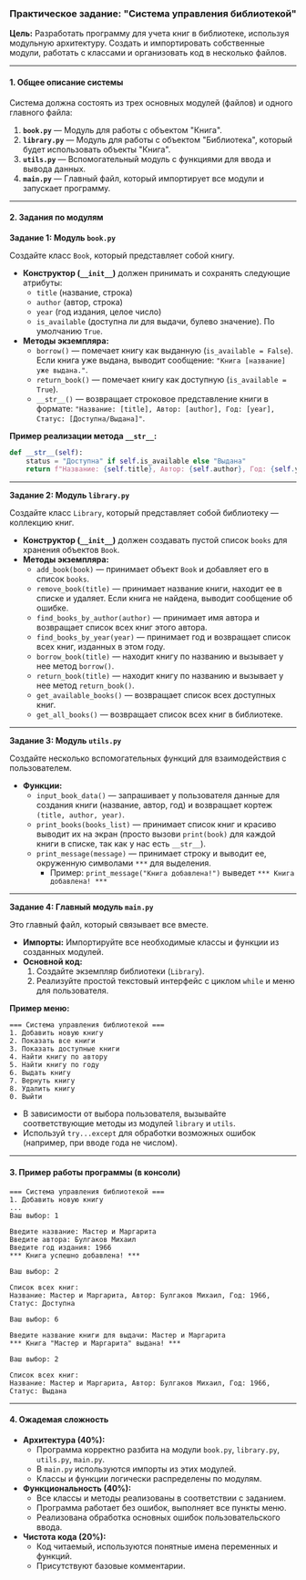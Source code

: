 ### Практическое задание: "Система управления библиотекой"

**Цель:** Разработать программу для учета книг в библиотеке, используя модульную архитектуру. Создать и импортировать собственные модули, работать с классами и организовать код в несколько файлов.

---

#### 1. Общее описание системы

Система должна состоять из трех основных модулей (файлов) и одного главного файла:

1.  **`book.py`** — Модуль для работы с объектом "Книга".
2.  **`library.py`** — Модуль для работы с объектом "Библиотека", который будет использовать объекты "Книга".
3.  **`utils.py`** — Вспомогательный модуль с функциями для ввода и вывода данных.
4.  **`main.py`** — Главный файл, который импортирует все модули и запускает программу.

---

#### 2. Задания по модулям

**Задание 1: Модуль `book.py`**

Создайте класс `Book`, который представляет собой книгу.

*   **Конструктор (`__init__`)** должен принимать и сохранять следующие атрибуты:
    *   `title` (название, строка)
    *   `author` (автор, строка)
    *   `year` (год издания, целое число)
    *   `is_available` (доступна ли для выдачи, булево значение). По умолчанию `True`.
*   **Методы экземпляра:**
    *   `borrow()` — помечает книгу как выданную (`is_available = False`). Если книга уже выдана, выводит сообщение: `"Книга [название] уже выдана."`.
    *   `return_book()` — помечает книгу как доступную (`is_available = True`).
    *   `__str__()` — возвращает строковое представление книги в формате: `"Название: [title], Автор: [author], Год: [year], Статус: [Доступна/Выдана]"`.

**Пример реализации метода `__str__`:**
```python
def __str__(self):
    status = "Доступна" if self.is_available else "Выдана"
    return f"Название: {self.title}, Автор: {self.author}, Год: {self.year}, Статус: {status}"
```

---

**Задание 2: Модуль `library.py`**

Создайте класс `Library`, который представляет собой библиотеку — коллекцию книг.

*   **Конструктор (`__init__`)** должен создавать пустой список `books` для хранения объектов `Book`.
*   **Методы экземпляра:**
    *   `add_book(book)` — принимает объект `Book` и добавляет его в список `books`.
    *   `remove_book(title)` — принимает название книги, находит ее в списке и удаляет. Если книга не найдена, выводит сообщение об ошибке.
    *   `find_books_by_author(author)` — принимает имя автора и возвращает список всех книг этого автора.
    *   `find_books_by_year(year)` — принимает год и возвращает список всех книг, изданных в этом году.
    *   `borrow_book(title)` — находит книгу по названию и вызывает у нее метод `borrow()`.
    *   `return_book(title)` — находит книгу по названию и вызывает у нее метод `return_book()`.
    *   `get_available_books()` — возвращает список всех доступных книг.
    *   `get_all_books()` — возвращает список всех книг в библиотеке.

---

**Задание 3: Модуль `utils.py`**

Создайте несколько вспомогательных функций для взаимодействия с пользователем.

*   **Функции:**
    *   `input_book_data()` — запрашивает у пользователя данные для создания книги (название, автор, год) и возвращает кортеж `(title, author, year)`.
    *   `print_books(books_list)` — принимает список книг и красиво выводит их на экран (просто вызови `print(book)` для каждой книги в списке, так как у нас есть `__str__`).
    *   `print_message(message)` — принимает строку и выводит ее, окруженную символами `***` для выделения.
        *   Пример: `print_message("Книга добавлена!")` выведет `*** Книга добавлена! ***`

---

**Задание 4: Главный модуль `main.py`**

Это главный файл, который связывает все вместе.

*   **Импорты:** Импортируйте все необходимые классы и функции из созданных модулей.
*   **Основной код:**
    1.  Создайте экземпляр библиотеки (`Library`).
    2.  Реализуйте простой текстовый интерфейс с циклом `while` и меню для пользователя.

**Пример меню:**
```
=== Система управления библиотекой ===
1. Добавить новую книгу
2. Показать все книги
3. Показать доступные книги
4. Найти книгу по автору
5. Найти книгу по году
6. Выдать книгу
7. Вернуть книгу
8. Удалить книгу
0. Выйти
```

*   В зависимости от выбора пользователя, вызывайте соответствующие методы из модулей `library` и `utils`.
*   Используй `try...except` для обработки возможных ошибок (например, при вводе года не числом).

---

#### 3. Пример работы программы (в консоли)

```
=== Система управления библиотекой ===
1. Добавить новую книгу
...
Ваш выбор: 1

Введите название: Мастер и Маргарита
Введите автора: Булгаков Михаил
Введите год издания: 1966
*** Книга успешно добавлена! ***

Ваш выбор: 2

Список всех книг:
Название: Мастер и Маргарита, Автор: Булгаков Михаил, Год: 1966, Статус: Доступна

Ваш выбор: 6

Введите название книги для выдачи: Мастер и Маргарита
*** Книга "Мастер и Маргарита" выдана! ***

Ваш выбор: 2

Список всех книг:
Название: Мастер и Маргарита, Автор: Булгаков Михаил, Год: 1966, Статус: Выдана
```

---

#### 4. Ожадемая сложность

*   **Архитектура (40%):**
    *   Программа корректно разбита на модули `book.py`, `library.py`, `utils.py`, `main.py`.
    *   В `main.py` используются импорты из этих модулей.
    *   Классы и функции логически распределены по модулям.
*   **Функциональность (40%):**
    *   Все классы и методы реализованы в соответствии с заданием.
    *   Программа работает без ошибок, выполняет все пункты меню.
    *   Реализована обработка основных ошибок пользовательского ввода.
*   **Чистота кода (20%):**
    *   Код читаемый, используются понятные имена переменных и функций.
    *   Присутствуют базовые комментарии.